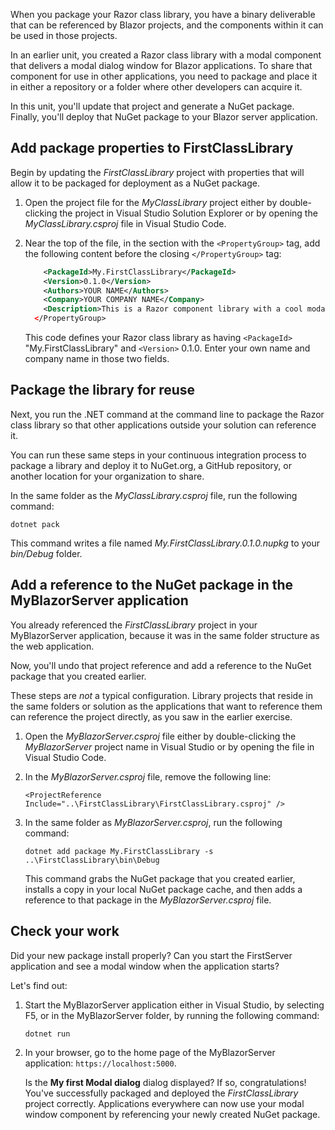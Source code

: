 When you package your Razor class library, you have a binary deliverable that can be referenced by Blazor projects, and the components within it can be used in those projects.

In an earlier unit, you created a Razor class library with a modal component that delivers a modal dialog window for Blazor applications. To share that component for use in other applications, you need to package and place it in either a repository or a folder where other developers can acquire it.

In this unit, you'll update that project and generate a NuGet package. Finally, you'll deploy that NuGet package to your Blazor server application.

## Add package properties to FirstClassLibrary

Begin by updating the *FirstClassLibrary* project with properties that will allow it to be packaged for deployment as a NuGet package. 

1. Open the project file for the *MyClassLibrary* project either by double-clicking the project in Visual Studio Solution Explorer or by opening the *MyClassLibrary.csproj* file in Visual Studio Code.
1. Near the top of the file, in the section with the `<PropertyGroup>` tag, add the following content before the closing `</PropertyGroup>` tag:

    ```xml
        <PackageId>My.FirstClassLibrary</PackageId>
        <Version>0.1.0</Version>
        <Authors>YOUR NAME</Authors>
        <Company>YOUR COMPANY NAME</Company>
        <Description>This is a Razor component library with a cool modal window component.</Description>
      </PropertyGroup>
    ```

    This code defines your Razor class library as having `<PackageId>` "My.FirstClassLibrary" and `<Version>` 0.1.0. Enter your own name and company name in those two fields.

## Package the library for reuse

Next, you run the .NET command at the command line to package the Razor class library so that other applications outside your solution can reference it. 

You can run these same steps in your continuous integration process to package a library and deploy it to NuGet.org, a GitHub repository, or another location for your organization to share.

In the same folder as the *MyClassLibrary.csproj* file, run the following command:

```dotnetcli
dotnet pack
```

This command writes a file named *My.FirstClassLibrary.0.1.0.nupkg* to your *bin/Debug* folder.

## Add a reference to the NuGet package in the MyBlazorServer application

You already referenced the *FirstClassLibrary* project in your MyBlazorServer application, because it was in the same folder structure as the web application. 

Now, you'll undo that project reference and add a reference to the NuGet package that you created earlier. 

These steps are *not* a typical configuration. Library projects that reside in the same folders or solution as the applications that want to reference them can reference the project directly, as you saw in the earlier exercise. 

1. Open the *MyBlazorServer.csproj* file either by double-clicking the *MyBlazorServer* project name in Visual Studio or by opening the file in Visual Studio Code.
1. In the *MyBlazorServer.csproj* file, remove the following line:

   `<ProjectReference Include="..\FirstClassLibrary\FirstClassLibrary.csproj" />`

1. In the same folder as *MyBlazorServer.csproj*, run the following command:

    ```dotnetcli
    dotnet add package My.FirstClassLibrary -s ..\FirstClassLibrary\bin\Debug
    ```

    This command grabs the NuGet package that you created earlier, installs a copy in your local NuGet package cache, and then adds a reference to that package in the *MyBlazorServer.csproj* file.

## Check your work

Did your new package install properly?  Can you start the FirstServer application and see a modal window when the application starts?

Let's find out:

1. Start the MyBlazorServer application either in Visual Studio, by selecting F5, or in the MyBlazorServer folder, by running the following command:

   `dotnet run`

1. In your browser, go to the home page of the MyBlazorServer application: ``` https://localhost:5000 ```.

   Is the **My first Modal dialog** dialog displayed?  If so, congratulations! You've successfully packaged and deployed the *FirstClassLibrary* project correctly. Applications everywhere can now use your modal window component by referencing your newly created NuGet package.
